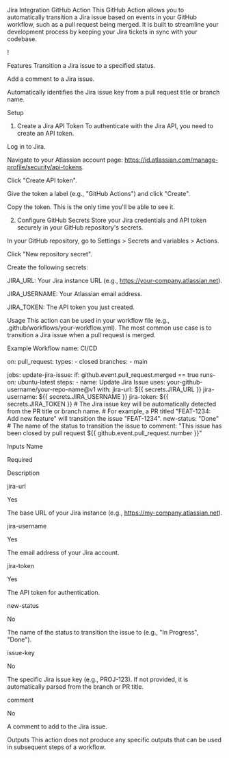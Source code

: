 Jira Integration GitHub Action
This GitHub Action allows you to automatically transition a Jira issue based on events in your GitHub workflow, such as a pull request being merged. It is built to streamline your development process by keeping your Jira tickets in sync with your codebase.

!

Features
Transition a Jira issue to a specified status.

Add a comment to a Jira issue.

Automatically identifies the Jira issue key from a pull request title or branch name.

Setup
1. Create a Jira API Token
To authenticate with the Jira API, you need to create an API token.

Log in to Jira.

Navigate to your Atlassian account page: https://id.atlassian.com/manage-profile/security/api-tokens.

Click "Create API token".

Give the token a label (e.g., "GitHub Actions") and click "Create".

Copy the token. This is the only time you'll be able to see it.

2. Configure GitHub Secrets
Store your Jira credentials and API token securely in your GitHub repository's secrets.

In your GitHub repository, go to Settings > Secrets and variables > Actions.

Click "New repository secret".

Create the following secrets:

JIRA_URL: Your Jira instance URL (e.g., https://your-company.atlassian.net).

JIRA_USERNAME: Your Atlassian email address.

JIRA_TOKEN: The API token you just created.

Usage
This action can be used in your workflow file (e.g., .github/workflows/your-workflow.yml). The most common use case is to transition a Jira issue when a pull request is merged.

Example Workflow
name: CI/CD

on:
  pull_request:
    types:
      - closed
    branches:
      - main

jobs:
  update-jira-issue:
    if: github.event.pull_request.merged == true
    runs-on: ubuntu-latest
    steps:
      - name: Update Jira Issue
        uses: your-github-username/your-repo-name@v1 
        with:
          jira-url: ${{ secrets.JIRA_URL }}
          jira-username: ${{ secrets.JIRA_USERNAME }}
          jira-token: ${{ secrets.JIRA_TOKEN }}
          # The Jira issue key will be automatically detected from the PR title or branch name.
          # For example, a PR titled "FEAT-1234: Add new feature" will transition the issue "FEAT-1234".
          new-status: "Done" # The name of the status to transition the issue to
          comment: "This issue has been closed by pull request ${{ github.event.pull_request.number }}"

Inputs
Name

Required

Description

jira-url

Yes

The base URL of your Jira instance (e.g., https://my-company.atlassian.net).

jira-username

Yes

The email address of your Jira account.

jira-token

Yes

The API token for authentication.

new-status

No

The name of the status to transition the issue to (e.g., "In Progress", "Done").

issue-key

No

The specific Jira issue key (e.g., PROJ-123). If not provided, it is automatically parsed from the branch or PR title.

comment

No

A comment to add to the Jira issue.

Outputs
This action does not produce any specific outputs that can be used in subsequent steps of a workflow.
